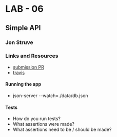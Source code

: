 # LAB - 06

## Simple API

### Jon Struve

### Links and Resources
* [submission PR](http://xyz.com)
* [travis](http://xyz.com)

#### Running the app
* json-server --watch=./data/db.json

#### Tests
* How do you run tests?
* What assertions were made?
* What assertions need to be / should be made?